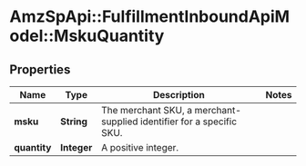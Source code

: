 # AmzSpApi::FulfillmentInboundApiModel::MskuQuantity

## Properties
Name | Type | Description | Notes
------------ | ------------- | ------------- | -------------
**msku** | **String** | The merchant SKU, a merchant-supplied identifier for a specific SKU. | 
**quantity** | **Integer** | A positive integer. | 

